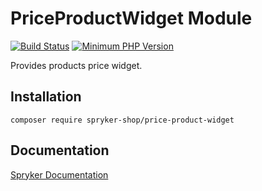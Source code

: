 # PriceProductWidget Module
[![Build Status](https://travis-ci.org/spryker-shop/price-product-widget.svg)](https://travis-ci.org/spryker-shop/price-product-widget)
[![Minimum PHP Version](https://img.shields.io/badge/php-%3E%3D%207.2-8892BF.svg)](https://php.net/)

Provides products price widget.

## Installation

```
composer require spryker-shop/price-product-widget
```

## Documentation

[Spryker Documentation](https://documentation.spryker.com/module_guide/overview.htm)
